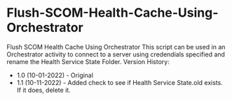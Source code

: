 # Flush-SCOM-Health-Cache-Using-Orchestrator
Flush SCOM Health Cache Using Orchestrator
This script can be used in an Orchestrator activity to connect to a server using credendials specified and rename the Health Service State Folder.
Version History:
* 1.0 (10-01-2022) - Original
* 1.1 (10-11-2022) - Added check to see if Health Service State.old exists. If it does, delete it.
